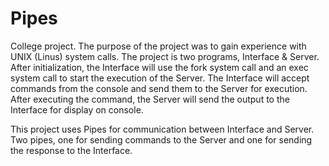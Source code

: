 # Pipes

College project. 
The purpose of the project was to gain experience with UNIX (Linus) system calls. 
The project is two programs, Interface & Server. After initialization, the Interface will use the fork system call and an exec system call to start the execution of the Server. The Interface will accept commands from the console and send them to the Server for execution. After executing the command, the Server will send the output to the Interface for display on console. 

This project uses Pipes for communication between Interface and Server. Two pipes, one for sending commands to the Server and one for sending the response to the Interface. 
